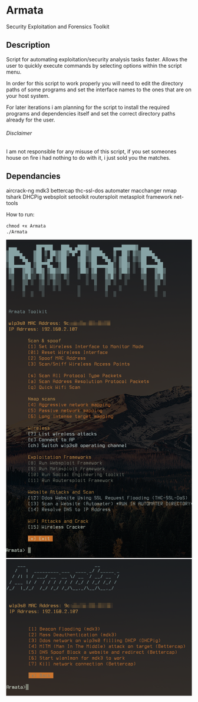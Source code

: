 # Armata
Security Exploitation and Forensics Toolkit

Description
--------------
Script for automating exploitation/security analysis tasks faster. Allows the user to quickly execute commands by selecting options within the script menu. 

In order for this script to work properly you will need to edit the directory paths of some programs and set the interface names to the ones that are on your host system.

For later iterations i am planning for the script to install the required programs and dependencies itself and set the correct directory paths already for the user.

###### Disclaimer
I am not responsible for any misuse of this script, if you set someones house on fire i had nothing to do with it, i just sold you the matches. 

## Dependancies

aircrack-ng
mdk3
bettercap
thc-ssl-dos
automater
macchanger
nmap
tshark
DHCPig
websploit
setoolkit
routersploit
metasploit framework
net-tools

How to run:
```
chmod +x Armata
./Armata
```

![desktop IMG1](https://github.com/NTGNL/Armata/blob/master/img0.png)
![desktop IMG2](https://github.com/NTGNL/Armata/blob/master/img1.png)
